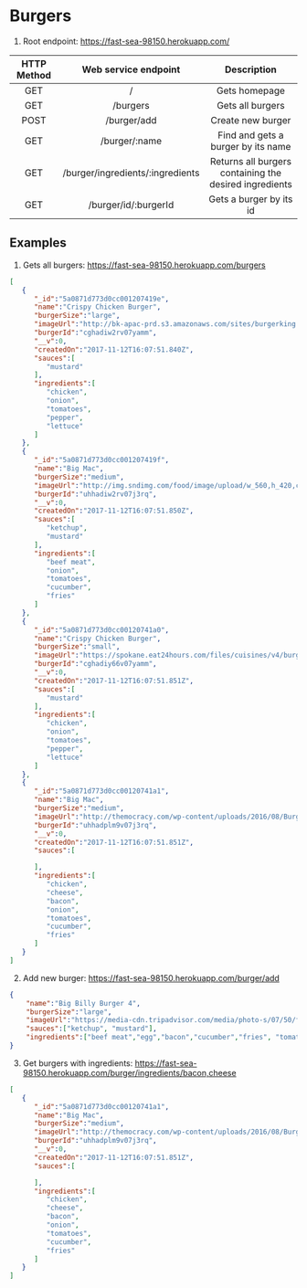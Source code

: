 # Burgers

1. Root endpoint: https://fast-sea-98150.herokuapp.com/

| HTTP Method |       Web service endpoint       |                       Description                       |
|:-----------:|:--------------------------------:|:-------------------------------------------------------:|
|     GET     | /                                | Gets homepage                                           |
|     GET     | /burgers                         | Gets all burgers                                        |
|     POST    | /burger/add                      | Create new burger                                       |
|     GET     | /burger/:name                    | Find and gets a burger by its name                      |
|     GET     | /burger/ingredients/:ingredients | Returns all burgers containing the desired ingredients  |
|     GET     | /burger/id/:burgerId             | Gets a burger by its id                                 |

## Examples
1. Gets all burgers: https://fast-sea-98150.herokuapp.com/burgers
```json
[  
   {  
      "_id":"5a0871d773d0cc001207419e",
      "name":"Crispy Chicken Burger",
      "burgerSize":"large",
      "imageUrl":"http://bk-apac-prd.s3.amazonaws.com/sites/burgerking.co.nz/files/BUR2060C.Webtiles.500x400.CrispyChickenBurger.png",
      "burgerId":"cghadiw2rv07yamm",
      "__v":0,
      "createdOn":"2017-11-12T16:07:51.840Z",
      "sauces":[  
         "mustard"
      ],
      "ingredients":[  
         "chicken",
         "onion",
         "tomatoes",
         "pepper",
         "lettuce"
      ]
   },
   {  
      "_id":"5a0871d773d0cc001207419f",
      "name":"Big Mac",
      "burgerSize":"medium",
      "imageUrl":"http://img.sndimg.com/food/image/upload/w_560,h_420,c_fill,fl_progressive,q_80/v1/img/recipes/92/02/1/8wimK3LVR5yUgXYUZImK_DSC_0473-2.jpg",
      "burgerId":"uhhadiw2rv07j3rq",
      "__v":0,
      "createdOn":"2017-11-12T16:07:51.850Z",
      "sauces":[  
         "ketchup",
         "mustard"
      ],
      "ingredients":[  
         "beef meat",
         "onion",
         "tomatoes",
         "cucumber",
         "fries"
      ]
   },
   {  
      "_id":"5a0871d773d0cc00120741a0",
      "name":"Crispy Chicken Burger",
      "burgerSize":"small",
      "imageUrl":"https://spokane.eat24hours.com/files/cuisines/v4/burgers.jpg",
      "burgerId":"cghadiy66v07yamm",
      "__v":0,
      "createdOn":"2017-11-12T16:07:51.851Z",
      "sauces":[  
         "mustard"
      ],
      "ingredients":[  
         "chicken",
         "onion",
         "tomatoes",
         "pepper",
         "lettuce"
      ]
   },
   {  
      "_id":"5a0871d773d0cc00120741a1",
      "name":"Big Mac",
      "burgerSize":"medium",
      "imageUrl":"http://themocracy.com/wp-content/uploads/2016/08/Burger.jpg",
      "burgerId":"uhhadplm9v07j3rq",
      "__v":0,
      "createdOn":"2017-11-12T16:07:51.851Z",
      "sauces":[  

      ],
      "ingredients":[  
         "chicken",
         "cheese",
         "bacon",
         "onion",
         "tomatoes",
         "cucumber",
         "fries"
      ]
   }
]
```
2. Add new burger: https://fast-sea-98150.herokuapp.com/burger/add
```json
{
	"name":"Big Billy Burger 4",
	"burgerSize":"large",
	"imageUrl":"https://media-cdn.tripadvisor.com/media/photo-s/07/50/f6/d1/john-s-burger.jpg",
	"sauces":["ketchup", "mustard"],
	"ingredients":["beef meat","egg","bacon","cucumber","fries", "tomatoes", "chilly"]
}
```
3. Get burgers with ingredients: https://fast-sea-98150.herokuapp.com/burger/ingredients/bacon,cheese
```json
[  
   {  
      "_id":"5a0871d773d0cc00120741a1",
      "name":"Big Mac",
      "burgerSize":"medium",
      "imageUrl":"http://themocracy.com/wp-content/uploads/2016/08/Burger.jpg",
      "burgerId":"uhhadplm9v07j3rq",
      "__v":0,
      "createdOn":"2017-11-12T16:07:51.851Z",
      "sauces":[  

      ],
      "ingredients":[  
         "chicken",
         "cheese",
         "bacon",
         "onion",
         "tomatoes",
         "cucumber",
         "fries"
      ]
   }
]
```
